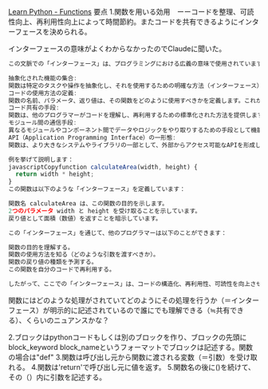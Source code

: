 [Learn Python - Functions](https://www.learnpython.org/en/Functions)
要点
1.関数を用いる効用　ーーコードを整理、可読性向上、再利用性向上によって時間節約。またコードを共有できるようにインターフェースを決められる。

インターフェースの意味がよくわからなかったのでClaudeに聞いた。

```javascript
この文脈での「インターフェース」は、プログラミングにおける広義の意味で使用されています。通常、TypeScriptやJavaで見られる interface キーワードで定義される厳密な意味のインターフェースとは少し異なります。ここでの「インターフェース」は以下のような意味を持ちます：

抽象化された機能の集合:
関数は特定のタスクや操作を抽象化し、それを使用するための明確な方法（インターフェース）を提供します。
コードの使用方法の定義:
関数の名前、パラメータ、返り値は、その関数をどのように使用すべきかを定義します。これが関数の「インターフェース」となります。
コード共有の手段:
関数は、他のプログラマーがコードを理解し、再利用するための標準化された方法を提供します。
モジュール間の通信手段:
異なるモジュールやコンポーネント間でデータやロジックをやり取りするための手段として機能します。
API（Application Programming Interface）の一形態:
関数は、より大きなシステムやライブラリの一部として、外部からアクセス可能なAPIを形成します。

例を挙げて説明します：
javascriptCopyfunction calculateArea(width, height) {
  return width * height;
}
この関数は以下のような「インターフェース」を定義しています：

関数名 calculateArea は、この関数の目的を示します。
2つのパラメータ width と height を受け取ることを示しています。
戻り値として面積（数値）を返すことを暗示しています。

この「インターフェース」を通じて、他のプログラマーは以下のことができます：

関数の目的を理解する。
関数の使用方法を知る（どのような引数を渡すべきか）。
関数の戻り値の種類を予測する。
この関数を自分のコードで再利用する。

したがって、ここでの「インターフェース」は、コードの構造化、再利用性、可読性を向上させるための手段としての関数の役割を指しています。これは、プログラマー間でコードを共有し、協力して開発を進める上で重要な概念です。
```

関数にはどのような処理がされていてどのようにその処理を行うか（＝インターフェース）が明示的に記述されているので誰にでも理解できる（≒共有できる）、くらいのニュアンスかな？

2.ブロックはpythonコードもしくは別のブロックを作り、ブロックの先頭にblock_keyword block_nameというフォーマットでブロックは記述する。関数の場合は"def"
3.関数は呼び出し元から関数に渡される変数（＝引数）を受け取れる。
4.関数は'return'で呼び出し元に値を返す。
5.関数名の後に()を続けて、その（）内に引数を記述する。
